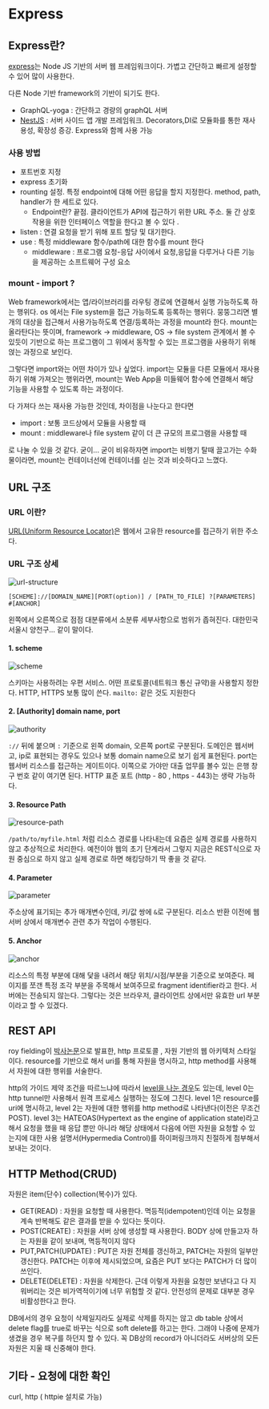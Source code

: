 # Express

## Express란?

[express](https://expressjs.com/ko/)는 Node JS 기반의 서버 웹 프레임워크이다. 가볍고 간단하고 빠르게 설정할 수 있어 많이 사용한다.

다른 Node 기반 framework의 기반이 되기도 한다.

* GraphQL-yoga : 간단하고 경량의 graphQL 서버
* [NestJS](https://github.com/nestjs/nest) : 서버 사이드 앱 개발 프레임워크. Decorators,DI로 모듈화를 통한 재사용성, 확장성 증강. Express와 함께 사용 가능

### 사용 방법

* 포트번호 지정
* express 초기화
* rounting 설정. 특정 endpoint에 대해 어떤 응답을 할지 지정한다. method, path, handler가 한 세트로 있다.
  * Endpoint란? 끝점. 클라이언트가 API에 접근하기 위한 URL 주소. 둘 간 상호작용을 위한 인터페이스 역할을 한다고 볼 수 있다 .
* listen : 연결 요청을 받기 위해 포트 할당 및 대기한다.
* use : 특정 middleware 함수/path에 대한 함수를 mount 한다
  * middleware : 프로그램 요청-응답 사이에서 요청,응답을 다루거나 다른 기능을 제공하는 소프트웨어 구성 요소

### mount - import ?

Web framework에서는 앱/라이브러리를 라우팅 경로에 연결해서 실행 가능하도록 하는 행위다. os 에서는 File system을 접근 가능하도록 등록하는 행위다. 뭉뚱그리면 별개의 대상을 접근해서 사용가능하도록 연결/등록하는 과정을 mount라 한다. mount는 올라탄다는 뜻이며, framework -> middleware, OS -> file system 관계에서 볼 수 있듯이 기반으로 하는 프로그램이 그 위에서 동작할 수 있는 프로그램을 사용하기 위해 얹는 과정으로 보인다.

그렇다면 import와는 어떤 차이가 있나 싶었다. import는 모듈을 다른 모듈에서 재사용하기 위해 가져오는 행위라면,  mount는 Web App을 미들웨어 함수에 연결해서 해당 기능을 사용할 수 있도록 하는 과정이다.

다 가져다 쓰는 재사용 가능한 것인데, 차이점을 나눈다고 한다면

* import : 보통 코드상에서 모듈을 사용할 때
* mount : middleware나 file system 같이 더 큰 규모의 프로그램을 사용할 때

로 나눌 수 있을 것 같다. 굳이... 굳이 비유하자면 import는 비행기 탈때 끌고가는 수화물이라면, mount는 컨테이너선에 컨테이너를 싣는 것과 비슷하다고 느꼈다.

## URL 구조

### URL 이란?

[URL(Uniform Resource Locator)](https://developer.mozilla.org/ko/docs/Learn/Common_questions/Web_mechanics/What_is_a_URL)은 웹에서 고유한 resource를 접근하기 위한 주소다.

### URL 구조 상세

![url-structure](https://developer.mozilla.org/en-US/docs/Learn/Common_questions/Web_mechanics/What_is_a_URL/mdn-url-all.png)

```text
[SCHEME]://[DOMAIN_NAME][PORT(option)] / [PATH_TO_FILE] ?[PARAMETERS] #[ANCHOR]
```

왼쪽에서 오른쪽으로 점점 대분류에서 소분류 세부사항으로 범위가 좁혀진다. 대한민국 서울시 양천구... 같이 말이다.

#### 1. scheme

![scheme](https://developer.mozilla.org/en-US/docs/Learn/Common_questions/Web_mechanics/What_is_a_URL/mdn-url-protocol@x2_update.png)

스키마는 사용하려는 우편 서비스. 어떤 프로토콜(네트워크 통신 규약)을 사용할지 정한다. HTTP, HTTPS 보통 많이 쓴다. `mailto:` 같은 것도 지원한다

#### 2. [Authority] domain name, port

![authority](https://developer.mozilla.org/en-US/docs/Learn/Common_questions/Web_mechanics/What_is_a_URL/mdn-url-authority.png)

`://` 뒤에 붙으며 `:` 기준으로 왼쪽 domain, 오른쪽 port로 구분된다. 도메인은 웹서버고, ip로 표현되는 경우도 있으나 보통 domain name으로 보기 쉽게 표현된다. port는 웹서버 리소스를 접근하는 게이트이다. 이쪽으로 가야만 대출 업무를 볼수 있는 은행 창구 번호 같이 여기면 된다. HTTP 표준 포트 (http - 80 , https - 443)는 생략 가능하다.

#### 3. Resource Path

![resource-path](https://developer.mozilla.org/en-US/docs/Learn/Common_questions/Web_mechanics/What_is_a_URL/mdn-url-path@x2.png)

`/path/to/myfile.html` 처럼 리소스 경로를 나타내는데 요즘은 실제 경로를 사용하지 않고 추상적으로 처리한다. 예전이야 웹의 초기 단계라서 그렇지 지금은 REST식으로 자원 중심으로 하지 않고 실제 경로로 하면 해킹당하기 딱 좋을 것 같다.

#### 4. Parameter

![parameter](https://developer.mozilla.org/en-US/docs/Learn/Common_questions/Web_mechanics/What_is_a_URL/mdn-url-parameters@x2.png)

주소상에 표기되는 추가 매개변수인데, 키/값 쌍에 `&`로 구분된다. 리소스 반환 이전에 웹서버 상에서 매개변수 관련 추가 작업이 수행된다.

#### 5. Anchor

![anchor](https://developer.mozilla.org/en-US/docs/Learn/Common_questions/Web_mechanics/What_is_a_URL/mdn-url-anchor@x2.png)

리소스의 특정 부분에 대해 닻을 내려서 해당 위치/시점/부분을 기준으로 보여준다. 페이지를 쪼갠 특정 조각 부분을 주목해서 보여주므로 fragment identifier라고 한다. 서버에는 전송되지 않는다. 그렇다는 것은 브라우저, 클라이언트 상에서만 유효한 url 부분이라고 할 수 있겠다.

## REST API

roy fielding이 [박사논문](https://www.ics.uci.edu/~fielding/pubs/dissertation/top.htm)으로 발표한, http 프로토콜 , 자원 기반의 웹 아키텍처 스타일이다. resource를 기반으로 해서 uri를 통해 자원을 명시하고, http method를 사용해서 자원에 대한 행위를 서술한다.

http의 가이드 제약 조건을 따르느냐에 따라서 [level을 나눈 경우](https://www.ics.uci.edu/~fielding/pubs/dissertation/top.htm)도 있는데, level 0는 http tunnel만 사용해서 원격 프로세스 실행하는 정도에 그친다. level 1은 resource를 uri에 명시하고, level 2는 자원에 대한 행위를 http method로 나타낸다(이전은 무조건 POST). level 3는 HATEOAS(Hypertext as the engine of application state)라고 해서 요청을 했을 때 응답 뿐만 아니라 해당 상태에서 다음에 어떤 자원을 요청할 수 있는지에 대한 사용 설명서(Hypermedia Control)를 하이퍼링크까지 친절하게 첨부해서 보내는 것이다.

## HTTP Method(CRUD)

자원은 item(단수) collection(복수)가 있다.

* GET(READ) : 자원을 요청할 때 사용한다. 멱등적(idempotent)인데 이는 요청을 계속 반복해도 같은 결과를 받을 수 있다는 뜻이다.
* POST(CREATE) : 자원을 서버 상에 생성할 때 사용한다. BODY 상에 만들고자 하는 자원을 같이 보내며, 멱등적이지 않다
* PUT,PATCH(UPDATE) : PUT은 자원 전체를 갱신하고, PATCH는 자원의 일부만 갱신한다. PATCH는 이후에 제시되었으며, 요즘은 PUT 보다는 PATCH가 더 많이 쓰인다.
* DELETE(DELETE) : 자원을 삭제한다. 근데 이렇게 자원을 요청만 보낸다고 다 지워버리는 것은 비가역적이기에 너무 위험할 것 같다. 안전성의 문제로 대부분 경우 비활성한다고 한다.

 DB에서의 경우 요청이 삭제일지라도 실제로 삭제를 하지는 않고 db table 상에서 delete flag를 true로 바꾸는 식으로 soft delete를 하고는 한다. 그래야 나중에 문제가 생겼을 경우 복구를 하던지 할 수 있다. 꼭 DB상의 record가 아니더라도 서버상의 모든 자원은 지울 때 신중해야 한다.

## 기타 - 요청에 대한 확인

curl, http ( httpie 설치로 가능)
